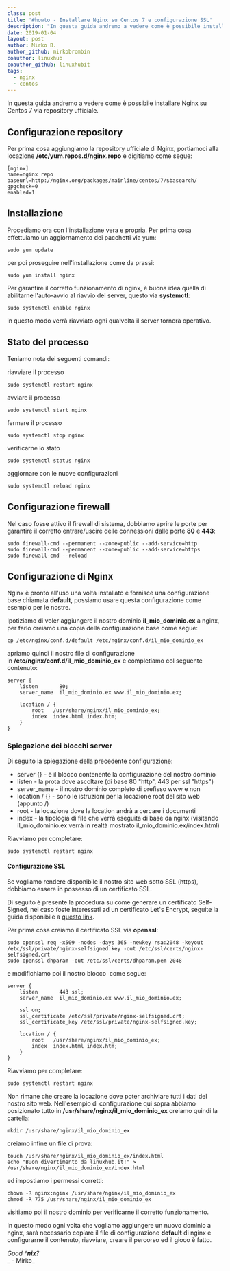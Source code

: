 ```yaml
---
class: post
title: '#howto - Installare Nginx su Centos 7 e configurazione SSL'
description: "In questa guida andremo a vedere come è possibile installare Nginx su Centos 7 via repository ufficiale."
date: 2019-01-04
layout: post
author: Mirko B.
author_github: mirkobrombin
coauthor: linuxhub
coauthor_github: linuxhubit
tags:
  - nginx 
  - centos
---
```

In questa guida andremo a vedere come è possibile installare Nginx su Centos 7 via repository ufficiale.

## Configurazione repository

Per prima cosa aggiungiamo la repository ufficiale di Nginx, portiamoci alla locazione **/etc/yum.repos.d/nginx.repo** e digitiamo come segue:

    [nginx]
    name=nginx repo
    baseurl=http://nginx.org/packages/mainline/centos/7/$basearch/
    gpgcheck=0
    enabled=1

## Installazione

Procediamo ora con l'installazione vera e propria. Per prima cosa effettuiamo un aggiornamento dei pacchetti via yum:

    sudo yum update

per poi proseguire nell'installazione come da prassi:

    sudo yum install nginx

Per garantire il corretto funzionamento di nginx, è buona idea quella di abilitarne l'auto-avvio al riavvio del server, questo via **systemctl**:

    sudo systemctl enable nginx

in questo modo verrà riavviato ogni qualvolta il server tornerà operativo.

## Stato del processo

Teniamo nota dei seguenti comandi:

riavviare il processo

    sudo systemctl restart nginx

avviare il processo

    sudo systemctl start nginx

fermare il processo

    sudo systemctl stop nginx

verificarne lo stato

    sudo systemctl status nginx

aggiornare con le nuove configurazioni

    sudo systemctl reload nginx

## Configurazione firewall

Nel caso fosse attivo il firewall di sistema, dobbiamo aprire le porte per garantire il corretto entrare/uscire delle connessioni dalle porte **80** e **443**:

    sudo firewall-cmd --permanent --zone=public --add-service=http
    sudo firewall-cmd --permanent --zone=public --add-service=https
    sudo firewall-cmd --reload

## Configurazione di Nginx

Nginx è pronto all'uso una volta installato e fornisce una configurazione base chiamata **default**, possiamo usare questa configurazione come esempio per le nostre.

Ipotiziamo di voler aggiungere il nostro dominio **il_mio_dominio.ex** a nginx, per farlo creiamo una copia della configurazione base come segue:

    cp /etc/nginx/conf.d/default /etc/nginx/conf.d/il_mio_dominio_ex

apriamo quindi il nostro file di configurazione in **/etc/nginx/conf.d/il_mio_dominio_ex** e completiamo col seguente contenuto:

    server {
        listen       80;
        server_name  il_mio_dominio.ex www.il_mio_dominio.ex;

        location / {
            root   /usr/share/nginx/il_mio_dominio_ex;
            index  index.html index.htm;
        }
    }

### Spiegazione dei blocchi server

Di seguito la spiegazione della precedente configurazione:

*   server {} - è il blocco contenente la configurazione del nostro dominio
*   listen - la prota dove ascoltare (di base 80 "http", 443 per ssl "https")
*   server_name - il nostro dominio completo di prefisso www e non
*   location / {} - sono le istruzioni per la locazione root del sito web (appunto /)
*   root - la locazione dove la location andrà a cercare i documenti
*   index - la tipologia di file che verrà eseguita di base da nginx (visitando il_mio_dominio.ex verrà in realtà mostrato il_mio_dominio.ex/index.html)

Riavviamo per completare:

    sudo systemctl restart nginx

#### Configurazione SSL

Se vogliamo rendere disponibile il nostro sito web sotto SSL (https), dobbiamo essere in possesso di un certificato SSL.

Di seguito è presente la procedura su come generare un certificato Self-Signed, nel caso foste interessati ad un certificato Let's Encrypt, seguite la guida disponibile a [questo link](https://linuxhub.it/articles/howto-ottenere-e-rinnovare-un-certificato-ssl-con-let-s-encrypt).

Per prima cosa creiamo il certificato SSL via **openssl**:

    sudo openssl req -x509 -nodes -days 365 -newkey rsa:2048 -keyout /etc/ssl/private/nginx-selfsigned.key -out /etc/ssl/certs/nginx-selfsigned.crt
    sudo openssl dhparam -out /etc/ssl/certs/dhparam.pem 2048

e modifichiamo poi il nostro blocco **<server>** come segue:

    server {
        listen       443 ssl;
        server_name  il_mio_dominio.ex www.il_mio_dominio.ex;

        ssl on;
        ssl_certificate /etc/ssl/private/nginx-selfsigned.crt;
        ssl_certificate_key /etc/ssl/private/nginx-selfsigned.key;

        location / {
            root   /usr/share/nginx/il_mio_dominio_ex;
            index  index.html index.htm;
        }
    }

Riavviamo per completare:

    sudo systemctl restart nginx

Non rimane che creare la locazione dove poter archiviare tutti i dati del nostro sito web. Nell'esempio di configurazione qui sopra abbiamo posizionato tutto in **/usr/share/nginx/il_mio_dominio_ex** creiamo quindi la cartella:

    mkdir /usr/share/nginx/il_mio_dominio_ex

creiamo infine un file di prova:

    touch /usr/share/nginx/il_mio_dominio_ex/index.html
    echo "Buon divertimento da linuxhub.it!" > /usr/share/nginx/il_mio_dominio_ex/index.html

ed impostiamo i permessi corretti:

    chown -R nginx:nginx /usr/share/nginx/il_mio_dominio_ex
    chmod -R 775 /usr/share/nginx/il_mio_dominio_ex

visitiamo poi il nostro dominio per verificarne il corretto funzionamento.

In questo modo ogni volta che vogliamo aggiungere un nuovo dominio a nginx, sarà necessario copiare il file di configurazione **default** di nginx e configurarne il contenuto, riavviare, creare il percorso ed il gioco è fatto.

_Good ***nix**?_  
_ - Mirko_